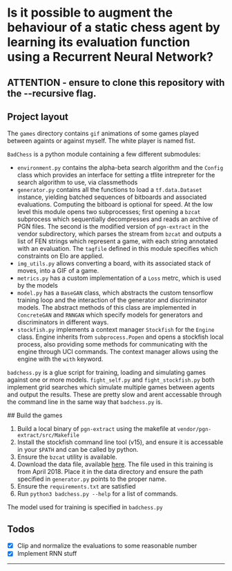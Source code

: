 # Is it possible to augment the behaviour of a static chess agent by learning its evaluation function using a Recurrent Neural Network?

## ATTENTION - ensure to clone this repository with the --recursive flag.

## Project layout
The `games` directory contains `gif` animations of some games played between againts or against myself. The white player is named fist.

`BadChess` is a python module containing a few different submodules:
- `environment.py` contains the alpha-beta search algorithm and the `Config` class which provides an interface for setting a tflite intrepreter for the search algorithm to use, via classmethods
- `generator.py` contains all the functions to load a `tf.data.Dataset` instance, yielding batched sequences of bitboards and associated evaluations. Computing the bitboard is optional for speed. At the low level this module opens two subprocesses; first opening a `bzcat` subprocess which sequentially decompresses and reads an archive of PGN files. The second is the modified version of `pgn-extract` in the vendor subdirectory, which parses the stream from `bzcat` and outputs a list of FEN strings which represent a game, with each string annotated with an evaluation. The `tagfile` defined in this module specifies which constraints on Elo are applied.
- `img_utils.py` allows converting a board, with its associated stack of moves, into a GIF of a game.
- `metrics.py` has a custom implementation of a `Loss` metrc, which is used by the models
- `model.py` has a `BaseGAN` class, which abstracts the custom tensorflow training loop and the interaction of the generator and discriminator models. The abstract methods of this class are implemented in `ConcreteGAN` and `RNNGAN` which specify models for generators and discriminators in different ways.
- `stockfish.py` implements a context manager `Stockfish` for the `Engine` class. Engine inherits from `subprocess.Popen` and opens a stockfish local process, also providing some methods for communicating with the engine through UCI commands. The context manager allows using the engine with the `with` keyword.

`badchess.py` is a glue script for training, loading and simulating games against one or more models. `fight_self.py` and `fight_stockfish.py` both implement grid searches which simulate multiple games between agents and output the results. These are pretty slow and arent accessable through the command line in the same way that `badchess.py` is.

## Build the games

1. Build a local binary of `pgn-extract` using the makefile at `vendor/pgn-extract/src/Makefile`
2. Install the stockfish command line tool (v15), and ensure it is accessable in your `$PATH` and can be called by python.
3. Ensure the `bzcat` utility is available.
4. Download the data file, available [here](https://database.lichess.org). The file used in this training is from April 2018. Place it in the data directory and ensure the path specified in `generator.py` points to the proper name.
5. Ensure the `requirements.txt` are satisfied
6. Run `python3 badchess.py --help` for a list of commands.

The model used for training is specified in `badchess.py`

## Todos

- [x] Clip and normalize the evaluations to some reasonable number
- [x] Implement RNN stuff
****